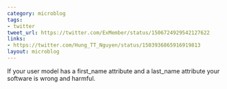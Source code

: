```yaml
---
category: microblog
tags:
- twitter
tweet_url: https://twitter.com/ExMember/status/1506724929542127622
links:
- https://twitter.com/Hung_TT_Nguyen/status/1503936865916919813
layout: microblog
---
```

If your user model has a first_name attribute and a last_name attribute your software is wrong and harmful.
